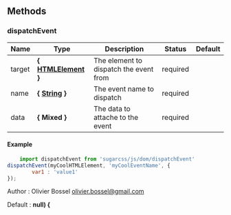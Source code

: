 ## Methods


### dispatchEvent




Name  |  Type  |  Description  |  Status  |  Default
------------  |  ------------  |  ------------  |  ------------  |  ------------
target  |  **{ [HTMLElement](https://developer.mozilla.org/fr/docs/Web/API/HTMLElement) }**  |  The element to dispatch the event from  |  required  |
name  |  **{ [String](https://developer.mozilla.org/fr/docs/Web/JavaScript/Reference/Objets_globaux/String) }**  |  The event name to dispatch  |  required  |
data  |  **{ Mixed }**  |  The data to attache to the event  |  required  |

#### Example
```js
	import dispatchEvent from 'sugarcss/js/dom/dispatchEvent'
dispatchEvent(myCoolHTMLElement, 'myCoolEventName', {
		var1 : 'value1'
});
```
Author : Olivier Bossel <olivier.bossel@gmail.com>

Default : **null) {**